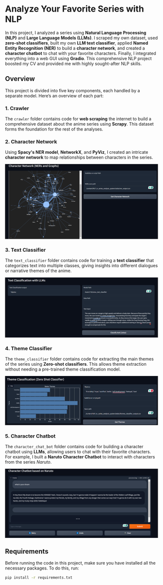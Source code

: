 # Analyze Your Favorite Series with NLP

In this project, I analyzed a series using **Natural Language Processing (NLP)** and **Large Language Models (LLMs)**. I scraped my own dataset, used **zero-shot classifiers**, built my own **LLM text classifier**, applied **Named Entity Recognition (NER)** to build a **character network**, and created a **character chatbot** to chat with your favorite characters. Finally, I integrated everything into a web GUI using **Gradio**. This comprehensive NLP project boosted my CV and provided me with highly sought-after NLP skills.

## Overview

This project is divided into five key components, each handled by a separate model. Here’s an overview of each part:

### 1. Crawler

The `crawler` folder contains code for **web scraping** the internet to build a comprehensive dataset about the anime series using **Scrapy**. This dataset forms the foundation for the rest of the analyses.

### 2. Character Network

Using **Spacy's NER model**, **NetworkX**, and **PyViz**, I created an intricate **character network** to map relationships between characters in the series.

![Character Network](demo/character_network.png)

### 3. Text Classifier

The `text_classifier` folder contains code for training a **text classifier** that categorizes text into multiple classes, giving insights into different dialogues or narrative themes of the anime.

![Text Classification with LLMs](demo/text_classification_with_llms.png)

### 4. Theme Classifier

The `theme_classifier` folder contains code for extracting the main themes of the series using **Zero-shot classifiers**. This allows theme extraction without needing a pre-trained theme classification model.

![Zero-shot Theme Classifier](demo/zero_shot_theme_classifier.png)

### 5. Character Chatbot

The `character_chat_bot` folder contains code for building a character chatbot using **LLMs**, allowing users to chat with their favorite characters. For example, I built a **Naruto Character Chatbot** to interact with characters from the series *Naruto*.

![Naruto Character Chatbot](demo/naruto_chatbot.png)

## Requirements

Before running the code in this project, make sure you have installed all the necessary packages. To do this, run:

```bash
pip install -r requirements.txt 
```

